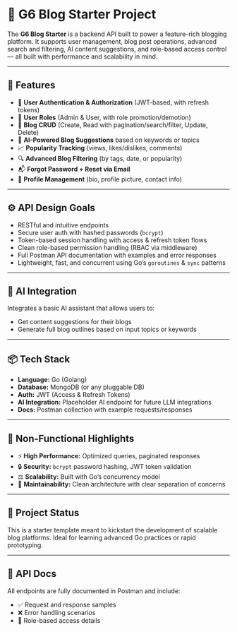 # 📝 G6 Blog Starter Project

The **G6 Blog Starter** is a backend API built to power a feature-rich blogging platform. It supports user management, blog post operations, advanced search and filtering, AI content suggestions, and role-based access control — all built with performance and scalability in mind.

---

## 🚀 Features

- 🔐 **User Authentication & Authorization** (JWT-based, with refresh tokens)  
- 👤 **User Roles** (Admin & User, with role promotion/demotion)  
- 📝 **Blog CRUD** (Create, Read with pagination/search/filter, Update, Delete)  
- 🧠 **AI-Powered Blog Suggestions** based on keywords or topics  
- 📈 **Popularity Tracking** (views, likes/dislikes, comments)  
- 🔍 **Advanced Blog Filtering** (by tags, date, or popularity)  
- 📬 **Forgot Password + Reset via Email**  
- 🧾 **Profile Management** (bio, profile picture, contact info)

---

## ⚙️ API Design Goals

- RESTful and intuitive endpoints  
- Secure user auth with hashed passwords (`bcrypt`)  
- Token-based session handling with access & refresh token flows  
- Clean role-based permission handling (RBAC via middleware)  
- Full Postman API documentation with examples and error responses  
- Lightweight, fast, and concurrent using Go’s `goroutines` & `sync` patterns

---

## 🧠 AI Integration

Integrates a basic AI assistant that allows users to:  
- Get content suggestions for their blogs  
- Generate full blog outlines based on input topics or keywords

---

## 📦 Tech Stack

- **Language:** Go (Golang)  
- **Database:** MongoDB (or any pluggable DB)  
- **Auth:** JWT (Access & Refresh Tokens)  
- **AI Integration:** Placeholder AI endpoint for future LLM integrations  
- **Docs:** Postman collection with example requests/responses

---

## 📌 Non-Functional Highlights

- ⚡ **High Performance:** Optimized queries, paginated responses  
- 🔒 **Security:** `bcrypt` password hashing, JWT token validation  
- ⚖️ **Scalability:** Built with Go’s concurrency model  
- 🧰 **Maintainability:** Clean architecture with clear separation of concerns

---

## 📖 Project Status

This is a starter template meant to kickstart the development of scalable blog platforms. Ideal for learning advanced Go practices or rapid prototyping.

---

## 📄 API Docs

All endpoints are fully documented in Postman and include:  
- ✅ Request and response samples  
- ❌ Error handling scenarios  
- 🔑 Role-based access details
